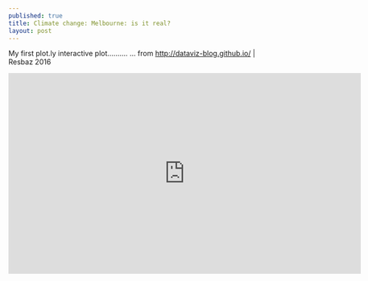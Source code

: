 ```yaml
---
published: true
title: Climate change: Melbourne: is it real?
layout: post
---
```

My first plot.ly interactive plot..........
... from http://dataviz-blog.github.io/ | Resbaz 2016

<iframe width="700" height="400" frameborder="0" scrolling="no" src="https://plot.ly/~areff20000/1.embed"></iframe>